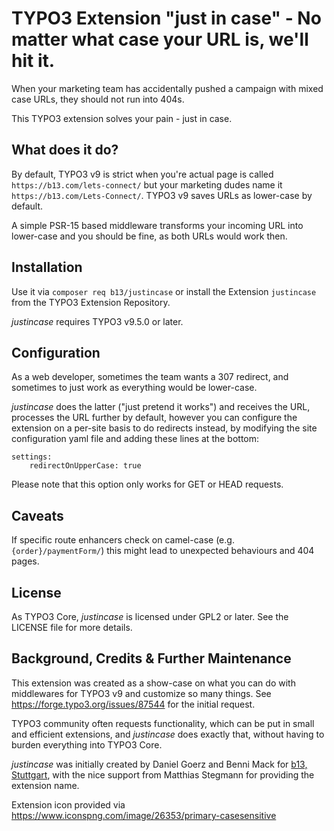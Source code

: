 # TYPO3 Extension "just in case" - No matter what case your URL is, we'll hit it.

When your marketing team has accidentally pushed a campaign with mixed case URLs, they should not run into 404s.

This TYPO3 extension solves your pain - just in case.

## What does it do?

By default, TYPO3 v9 is strict when you're actual page is called `https://b13.com/lets-connect/` but your marketing
dudes name it `https://b13.com/Lets-Connect/`. TYPO3 v9 saves URLs as lower-case by default.

A simple PSR-15 based middleware transforms your incoming URL into lower-case and you should be fine, as
both URLs would work then.

## Installation

Use it via `composer req b13/justincase` or install the Extension `justincase` from the TYPO3 Extension Repository.

_justincase_ requires TYPO3 v9.5.0 or later.

## Configuration

As a web developer, sometimes the team wants a 307 redirect, and sometimes to just work as everything would be lower-case.

_justincase_ does the latter ("just pretend it works") and receives the URL, processes the URL further by default, however
you can configure the extension on a per-site basis to do redirects instead, by modifying the site configuration yaml
file and adding these lines at the bottom:

    settings:
        redirectOnUpperCase: true

Please note that this option only works for GET or HEAD requests.

## Caveats

If specific route enhancers check on camel-case (e.g. `{order}/paymentForm/`) this might lead to unexpected behaviours
and 404 pages.

## License

As TYPO3 Core, _justincase_ is licensed under GPL2 or later. See the LICENSE file for more details.

## Background, Credits & Further Maintenance

This extension was created as a show-case on what you can do with middlewares for TYPO3 v9 and customize
so many things. See https://forge.typo3.org/issues/87544 for the initial request.

TYPO3 community often requests functionality, which can be put in small and efficient extensions, and _justincase_ does
exactly that, without having to burden everything into TYPO3 Core.

_justincase_ was initially created by Daniel Goerz and Benni Mack for [b13, Stuttgart](https://b13.com), with the nice
support from Matthias Stegmann for providing the extension name.

Extension icon provided via https://www.iconspng.com/image/26353/primary-casesensitive
